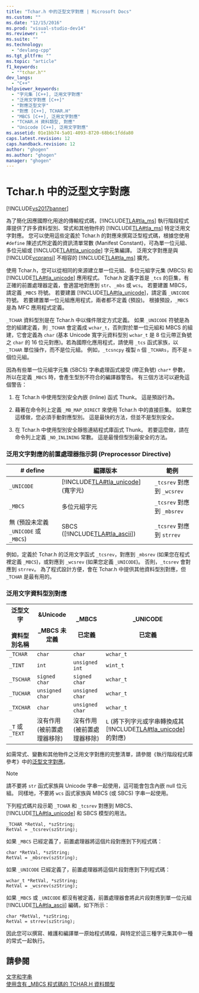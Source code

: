 ```yaml
---
title: "Tchar.h 中的泛型文字對應 | Microsoft Docs"
ms.custom: ""
ms.date: "12/15/2016"
ms.prod: "visual-studio-dev14"
ms.reviewer: ""
ms.suite: ""
ms.technology: 
  - "devlang-cpp"
ms.tgt_pltfrm: ""
ms.topic: "article"
f1_keywords: 
  - ""tchar.h""
dev_langs: 
  - "C++"
helpviewer_keywords: 
  - "字元集 [C++], 泛用文字對應"
  - "泛用文字對應 [C++]"
  - "對應泛型文字"
  - "對應 [C++], TCHAR.H"
  - "MBCS [C++], 泛用文字對應"
  - "TCHAR.H 資料類型, 對應"
  - "Unicode [C++], 泛用文字對應"
ms.assetid: 01e1bb74-5a01-4093-8720-68b6c1fdda80
caps.latest.revision: 12
caps.handback.revision: 12
author: "ghogen"
ms.author: "ghogen"
manager: "ghogen"
---
```

# Tchar.h 中的泛型文字對應
[!INCLUDE[vs2017banner](../assembler/inline/includes/vs2017banner.md)]

為了簡化因應國際化用途的傳輸程式碼，[!INCLUDE[TLA#tla_ms](../text/includes/tlasharptla_ms_md.md)] 執行階段程式庫提供了許多資料型別、常式和其他物件的 [!INCLUDE[TLA#tla_ms](../text/includes/tlasharptla_ms_md.md)] 特定泛用文字對應。  您可以使用這些定義於 Tchar.h 的對應來撰寫泛型程式碼，根據您使用 `#define` 陳述式所定義的資訊清單常數 \(Manifest Constant\)，可為單一位元組、多位元組或 [!INCLUDE[TLA#tla_unicode](../cpp/includes/tlasharptla_unicode_md.md)] 字元集編譯。  泛用文字對應是與 [!INCLUDE[vcpransi](../preprocessor/includes/vcpransi_md.md)] 不相容的 [!INCLUDE[TLA#tla_ms](../text/includes/tlasharptla_ms_md.md)] 擴充。  
  
 使用 Tchar.h，您可以從相同的來源建立單一位元組、多位元組字元集 \(MBCS\) 和 [!INCLUDE[TLA#tla_unicode](../cpp/includes/tlasharptla_unicode_md.md)] 應用程式。  Tchar.h 定義字首是 `_tcs` 的巨集，有正確的前置處理器定義，會適當地對應到 `str`、`_mbs` 或 `wcs`。  若要建置 MBCS，請定義 `_MBCS` 符號。  若要建置 [!INCLUDE[TLA#tla_unicode](../cpp/includes/tlasharptla_unicode_md.md)]，請定義 `_UNICODE` 符號。  若要建置單一位元組應用程式，兩者都不定義 \(預設\)。  根據預設，`_MBCS` 是為 MFC 應用程式定義。  
  
 `_TCHAR` 資料型別是在 Tchar.h 中以條件限定方式定義。  如果 `_UNICODE` 符號是為您的組建定義，則 `_TCHAR` 會定義成 `wchar_t`，否則對於單一位元組和 MBCS 的組建，它會定義為 `char` \(基本 Unicode 寬字元資料型別 `wchar_t` 是 8 位元帶正負號之 `char` 的 16 位元對應\)。若為國際化應用程式，請使用 `_tcs` 函式家族，以 `_TCHAR` 單位操作，而不是位元組。  例如，`_tcsncpy` 複製 `n` 個 `_TCHARs`，而不是 `n` 個位元組。  
  
 因為有些單一位元組字元集 \(SBCS\) 字串處理函式接受 \(帶正負號\) `char*` 參數，所以在定義 `_MBCS` 時，會產生型別不符合的編譯器警告。  有三個方法可以避免這個警告：  
  
1.  在 Tchar.h 中使用型別安全內嵌 \(Inline\) 函式 Thunk。  這是預設行為。  
  
2.  藉著在命令列上定義 `_MB_MAP_DIRECT` 來使用 Tchar.h 中的直接巨集。  如果您這樣做，您必須手動對應型別。  這是最快的方法，但並不是型別安全。  
  
3.  在 Tchar.h 中使用型別安全靜態連結程式庫函式 Thunk。  若要這麼做，請在命令列上定義 `_NO_INLINING` 常數。  這是最慢但型別最安全的方法。  
  
### 泛用文字對應的前置處理器指示詞 \(Preprocessor Directive\)  
  
|\# define|編譯版本|範例|  
|---------------|----------|--------|  
|`_UNICODE`|[!INCLUDE[TLA#tla_unicode](../cpp/includes/tlasharptla_unicode_md.md)] \(寬字元\)|`_tcsrev` 對應到 `_wcsrev`|  
|`_MBCS`|多位元組字元|`_tcsrev` 對應到 `_mbsrev`|  
|無 \(預設未定義 `_UNICODE` 或 `_MBCS`\)|SBCS \([!INCLUDE[TLA#tla_ascii](../text/includes/tlasharptla_ascii_md.md)]\)|`_tcsrev` 對應到 `strrev`|  
  
 例如，定義於 Tchar.h 的泛用文字函式 `_tcsrev`，對應到 `_mbsrev` \(如果您在程式裡定義 `_MBCS`\)，或對應到 `_wcsrev` \(如果您定義 `_UNICODE`\)。  否則，`_tcsrev` 會對應到 `strrev`。  為了程式設計方便，會在 Tchar.h 中提供其他資料型別對應，但 `_TCHAR` 是最有用的。  
  
### 泛用文字資料型別對應  
  
|泛型文字<br /><br /> 資料型別名稱|&Unicode<br /><br /> \_MBCS 未定義|\_MBCS<br /><br /> 已定義|\_UNICODE<br /><br /> 已定義|  
|---------------------|-----------------------------|--------------------|-----------------------|  
|`_TCHAR`|`char`|`char`|`wchar_t`|  
|`_TINT`|`int`|`unsigned int`|`wint_t`|  
|`_TSCHAR`|`signed char`|`signed char`|`wchar_t`|  
|`_TUCHAR`|`unsigned char`|`unsigned char`|`wchar_t`|  
|`_TXCHAR`|`char`|`unsigned char`|`wchar_t`|  
|`_T` 或 `_TEXT`|沒有作用 \(被前置處理器移除\)|沒有作用 \(被前置處理器移除\)|`L` \(將下列字元或字串轉換成其 [!INCLUDE[TLA#tla_unicode](../cpp/includes/tlasharptla_unicode_md.md)] 的對應\)|  
  
 如需常式、變數和其他物件之泛用文字對應的完整清單，請參閱《執行階段程式庫參考》中的[泛型文字對應](../c-runtime-library/generic-text-mappings.md)。  
  
> [!NOTE]
>  請不要將 `str` 函式家族與 Unicode 字串一起使用，這可能會包含內嵌 null 位元組。  同樣地，不要將 `wcs` 函式家族與 MBCS \(或 SBCS\) 字串一起使用。  
  
 下列程式碼片段示範 `_TCHAR` 和 `_tcsrev` 對應到 MBCS、[!INCLUDE[TLA#tla_unicode](../cpp/includes/tlasharptla_unicode_md.md)] 和 SBCS 模型的用法。  
  
```  
_TCHAR *RetVal, *szString;  
RetVal = _tcsrev(szString);  
```  
  
 如果 `_MBCS` 已經定義了，前置處理器將這個片段對應到下列程式碼：  
  
```  
char *RetVal, *szString;  
RetVal = _mbsrev(szString);  
```  
  
 如果 `_UNICODE` 已經定義了，前置處理器將這個片段對應到下列程式碼：  
  
```  
wchar_t *RetVal, *szString;  
RetVal = _wcsrev(szString);  
```  
  
 如果 `_MBCS` 或 `_UNICODE` 都沒有被定義，前置處理器會將此片段對應到單一位元組 [!INCLUDE[TLA#tla_ascii](../text/includes/tlasharptla_ascii_md.md)] 編碼，如下所示：  
  
```  
char *RetVal, *szString;  
RetVal = strrev(szString);  
```  
  
 因此您可以撰寫、維護和編譯單一原始程式碼檔，與特定於這三種字元集其中一種的常式一起執行。  
  
## 請參閱  
 [文字和字串](../text/text-and-strings-in-visual-cpp.md)   
 [使用含有 \_MBCS 程式碼的 TCHAR.H 資料類型](../text/using-tchar-h-data-types-with-mbcs-code.md)